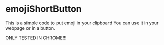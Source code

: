 # emojiShortButton
This is a simple code to put emoji in your clipboard
You can use it in your webpage or in a button.


ONLY TESTED IN CHROME!!!
